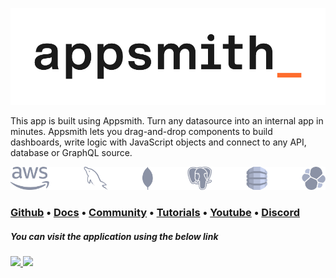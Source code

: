 ![](https://raw.githubusercontent.com/appsmithorg/appsmith/release/static/appsmith_logo_primary.png)

This app is built using Appsmith. Turn any datasource into an internal app in minutes. Appsmith lets you drag-and-drop components to build dashboards, write logic with JavaScript objects and connect to any API, database or GraphQL source.

![](https://raw.githubusercontent.com/appsmithorg/appsmith/release/static/images/integrations.png)

### [Github](https://github.com/appsmithorg/appsmith) • [Docs](https://docs.appsmith.com/?utm_source=github&utm_medium=social&utm_content=appsmith_docs&utm_campaign=null&utm_term=appsmith_docs) • [Community](https://community.appsmith.com/) • [Tutorials](https://github.com/appsmithorg/appsmith/tree/update/readme#tutorials) • [Youtube](https://www.youtube.com/appsmith) • [Discord](https://discord.gg/rBTTVJp)

##### You can visit the application using the below link

###### [![](https://assets.appsmith.com/git-sync/Buttons.svg) ](https://jp-appsmith.jscaprover.faststakdev.com/applications/6515c1d961d7b17781addcc5/pages/6515c1d961d7b17781addcc8) [![](https://assets.appsmith.com/git-sync/Buttons2.svg)](https://jp-appsmith.jscaprover.faststakdev.com/applications/6515c1d961d7b17781addcc5/pages/6515c1d961d7b17781addcc8/edit)

